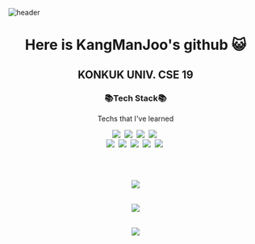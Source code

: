 ![header](https://capsule-render.vercel.app/api?type=waving&color=auto&height=300&section=header&text=Hello%20World!&fontSize=80)

<h1 align="center"> Here is KangManJoo's github 😺</h1>
<h2 align="center"> KONKUK UNIV. CSE 19</h2>

<!--
**eogns47/eogns47** is a ✨ _special_ ✨ repository because its `README.md` (this file) appears on your GitHub profile.

Here are some ideas to get you started:

- 🔭 I’m currently working on ...
- 🌱 I’m currently learning ...
- 👯 I’m looking to collaborate on ...
- 🤔 I’m looking for help with ...
- 💬 Ask me about ...
- 📫 How to reach me: ...
- 😄 Pronouns: ...
- ⚡ Fun fact: ...
-->
<h3 align="center"> 📚Tech Stack📚 </h3>

<p align="center"> Techs that I've learned </p>

<p align="center">
  <img src="https://img.shields.io/badge/Python-3766AB?style=flat-square&logo=Python&logoColor=white"/></a>&nbsp 
  <img src="https://img.shields.io/badge/Java-007396?style=flat-square&logo=Java&logoColor=white"/></a>&nbsp 
  <img src="https://img.shields.io/badge/C++-00599C?style=flat-square&logo=C%2B%2B&logoColor=white"/></a>&nbsp 
  <img src="https://img.shields.io/badge/C-A8B9CC?style=flat-square&logo=C&logoColor=white"/></a>&nbsp 
    <br>
  <img src="https://img.shields.io/badge/HTML-E34F26?style=flat-square&logo=HTML&logoColor=white"/></a>&nbsp 
  <img src="https://img.shields.io/badge/Javascript-ffb13b?style=flat-square&logo=javascript&logoColor=white"/></a>&nbsp 
  <img src="https://img.shields.io/badge/css-1572B6?style=flat-square&logo=css3&logoColor=white"/></a>&nbsp 
  <img src="https://img.shields.io/badge/Node.js-339933?style=flat-square&logo=Node.js&logoColor=white"/></a>&nbsp 
  <img src="https://img.shields.io/badge/react-61DAFB?style=flat-square&logo=react&logoColor=white"/></a>&nbsp
</p>
</br>
</br>
<p align="center">
<a href="https://opgc.me/#/users/eogns47" target="_blank"><img src="https://api.opgc.me/githubs/users/eogns47/tag/?theme=basic" /></a>
</p>
<br>
<div align="center" >
 <img src="https://github-readme-stats.vercel.app/api?username=eogns47&show_icons=true&theme=radical&card_width=400"/>
</div>
<br>
<p align=center><a href="https://solved.ac/profile/eogns47"><img src="https://github-readme-solvedac-hyp3rflow.vercel.app/api/?handle=eogns47"></a></p>


